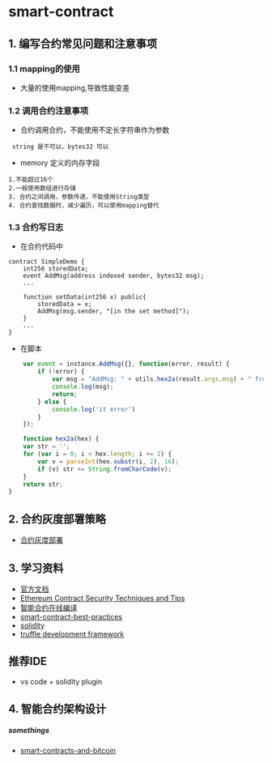 # smart-contract
## 1. 编写合约常见问题和注意事项
### 1.1 mapping的使用
- 大量的使用mapping,导致性能变差

### 1.2 调用合约注意事项

- 合约调用合约，不能使用不定长字符串作为参数
```
 string 是不可以，bytes32 可以
```

- memory 定义的内存字段
```
1.不能超过16个
2.一般使用数组进行存储
3. 合约之间调用，参数传递，不能使用String类型
4. 合约查找数据时，减少遍历，可以使用mapping替代
```

### 1.3 合约写日志

- 在合约代码中
```solidity
contract SimpleDemo {
    int256 storedData;
    event AddMsg(address indexed sender, bytes32 msg);
    ...

    function setData(int256 x) public{
        storedData = x;
        AddMsg(msg.sender, "[in the set method]");
    }
    ...
}

```
- 在脚本

```javascript
    var event = instance.AddMsg({}, function(error, result) {
        if (!error) {
            var msg = "AddMsg: " + utils.hex2a(result.args.msg) + " from "
            console.log(msg);
            return;
        } else {
            console.log('it error')
        }
    });

    function hex2a(hex) {
    var str = '';
    for (var i = 0; i < hex.length; i += 2) {
        var v = parseInt(hex.substr(i, 2), 16);
        if (v) str += String.fromCharCode(v);
    }
    return str;
}
```

## 2. 合约灰度部署策略
- [合约灰度部署](https://gist.github.com/cristicmf/b48e309763e39a5a531cc7513c56f164)

## 3. 学习资料
- [官方文档](https://solidity.readthedocs.io/en/develop/)
- [Ethereum Contract Security Techniques and Tips](https://github.com/ConsenSys/smart-contract-best-practices)
- [智能合约在线编译](https://remix.ethereum.org/)
- [smart-contract-best-practices](https://github.com/ConsenSys/smart-contract-best-practices)
- [solidity](http://solidity.readthedocs.io/en/latest/security-considerations.html)
- [truffle development framework](https://github.com/trufflesuite/truffle)


## 推荐IDE
- vs code + solidity plugin

## 4. 智能合约架构设计

##### somethings
- [smart-contracts-and-bitcoin](https://medium.com/@maraoz/smart-contracts-and-bitcoin-a5d61011d9b1)



